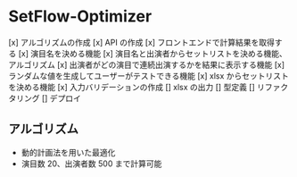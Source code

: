 # SetFlow-Optimizer

[x] アルゴリズムの作成
[x] API の作成
[x] フロントエンドで計算結果を取得する
[x] 演目名を決める機能
[x] 演目名と出演者からセットリストを決める機能、アルゴリズム
[x] 出演者がどの演目で連続出演するかを結果に表示する機能
[x] ランダムな値を生成してユーザーがテストできる機能
[x] xlsx からセットリストを決める機能
[x] 入力バリデーションの作成
[] xlsx の出力
[] 型定義
[] リファクタリング
[] デプロイ

## アルゴリズム

- 動的計画法を用いた最適化
- 演目数 20、出演者数 500 まで計算可能

